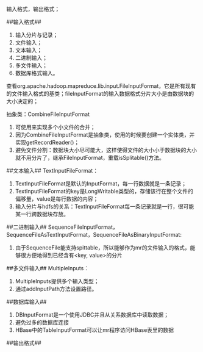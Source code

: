 输入格式，输出格式；

##输入格式##
1.  输入分片与记录；
2.  文件输入；
3.  文本输入；
4.  二进制输入；
5.  多文件输入；
6.  数据库格式输入。

查看org.apache.hadoop.mapreduce.lib.input.FileInputFormat，它是所有现有的文件输入格式的基类；fileInputFormat的输入数据格式分片大小是由数据块的大小决定的；

抽象类：CombineFileInputFormat
1.  可使用来实现多个小文件的合并；
2.  因为CombineFileInputFormat是抽象类，使用的时候要创建一个实体类，并实现getRecordReader()；
3.  避免文件分割：数据块大小尽可能大，这样使得文件的大小小于数据块的大小就不用分片了，继承FileInputFormat，重载isSplitable()方法。

##文本输入##
TextInputFileFormat：
1.  TextInputFileFormat是默认的InputFormat，每一行数据就是一条记录；
2.  TextInputFileFormat的key是LongWritable类型的，存储该行在整个文件的偏移量，value是每行数据的内容；
3.  输入分片与hdfs的关系：TextInputFileFormat每一条记录就是一行，很可能某一行跨数据块存放。

##二进制输入##
SequenceFileInputFormat，SequenceFileAsTextInputFormat，SequenceFileAsBinaryInputFormat:
1.  由于SequenceFile能支持spittable，所以能够作为mr的文件输入的格式，能够很方便地得到已经含有<key, value>的分片

##多文件输入##
MultipleInputs：
1.  MultipleInputs提供多个输入类型；
2.  通过addInputPath方法设置路径。

##数据库输入##
1.  DBInputFormat是一个使用JDBC并且从关系数据库中读取数据；
2.  避免过多的数据库连接
3.  HBase中的TableInputFormat可以让mr程序访问HBase表里的数据

##输出格式##
